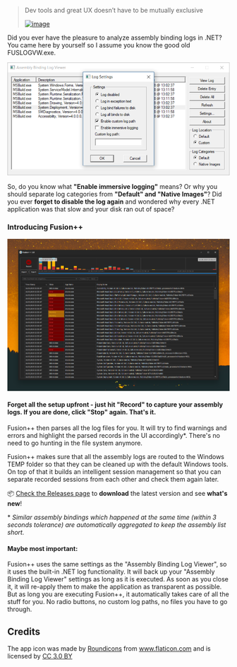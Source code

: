 > Dev tools and great UX doesn’t have to be mutually exclusive
>
>[![image](https://user-images.githubusercontent.com/3630638/57975256-b85afe00-79c5-11e9-87e7-1ae0236aab2d.png)](https://twitter.com/bitbonk)

Did you ever have the pleasure to analyze assembly binding logs in .NET? You came here by yourself so I assume you know the good old FUSLOGVW.exe.

![Microsoft Fusion Viewer](_doc/MSFusionViewer.png)

So, do you know what **"Enable immersive logging"** means? Or why you should separate log categories from **"Default" and "Native Images"**?
Did you ever **forget to disable the log again** and wondered why every .NET application was that slow and your disk ran out of space?

### Introducing Fusion++

![Fusion++](_doc/Fusion++.png)

#### Forget all the setup upfront - just hit "Record" to capture your assembly logs. If you are done, click "Stop" again. That's it.

Fusion++ then parses all the log files for you. It will try to find warnings and errors and highlight the parsed records in the UI accordingly*. There's no need to go hunting in the file system anymore.

Fusion++ makes sure that all the assembly logs are routed to the Windows TEMP folder so that they can be cleaned up with the default Windows tools. On top of that it builds an intelligent session management so that you can separate recorded sessions from each other and check them again later.


📦  [Check the Releases page](https://github.com/awaescher/Fusion/releases) to **download** the latest version and see **what's new**!

\* *Similar assembly bindings which happened at the same time (within 3 seconds tolerance) are automatically aggregated to keep the assembly list short.*

#### Maybe most important:

Fusion++ uses the same settings as the "Assembly Binding Log Viewer", so it uses the built-in .NET log functionality. It will back up your "Assembly Binding Log Viewer" settings as long as it is executed. As soon as you close it, it will re-apply them to make the application as transparent as possible. 
But as long you are executing Fusion++, it automatically takes care of all the stuff for you. No radio buttons, no custom log paths, no files you have to go through.

## Credits
The app icon was made by <a href="https://www.flaticon.com/authors/roundicons" title="Roundicons">Roundicons</a> from <a href="https://www.flaticon.com/" title="Flaticon">www.flaticon.com</a> and is licensed by <a href="http://creativecommons.org/licenses/by/3.0/" title="Creative Commons BY 3.0" target="_blank">CC 3.0 BY</a>
